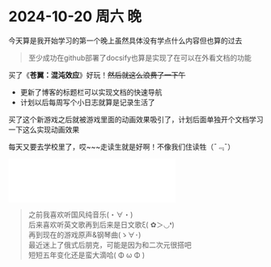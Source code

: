 # 2024-10-20 周六 晚

今天算是我开始学习的第一个晚上虽然具体没有学点什么内容但也算的过去

>至少成功在github部署了docsify也算是实现了在可以在外看文档的功能

买了《**苍翼：混沌效应**》好玩！~~然后就这么浪费了一下午~~

- 更新了博客的标题栏可以实现文档的快速导航
- 计划以后每周写个小日志就算是记录生活了

买了这个新游戏之后就被游戏里面的动画效果吸引了，计划后面单独开个文档学习一下这么实现动画效果

每天又要去学校里了，哎~~~走读生就是好啊！不像我们住读牲（¯﹃¯）

<iframe frameborder="no" border="0" marginwidth="1" marginheight="0" width=330 height=86 src="//music.163.com/outchain/player?type=2&id=2146925963&auto=1&height=66"></iframe>

>之前我喜欢听国风纯音乐(・∀・)  
>后来喜欢听英文歌再到后来是日文歌ξ( ✿＞◡❛)  
>再到现在的游戏原声&钢琴曲(ゝ∀･)  
>最近迷上了俄式后朋克，可能是因为和二次元很搭吧  
>短短五年变化还是蛮大滴哈( Φ ω Φ )  